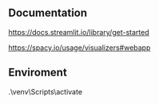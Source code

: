 ## Documentation
https://docs.streamlit.io/library/get-started

https://spacy.io/usage/visualizers#webapp

## Enviroment
.\venv\Scripts\activate